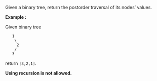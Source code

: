 <div class="markdown-content" id="problem-content">
<p>Given a binary tree, return the postorder traversal of its nodes’ values.</p>
<p><strong>Example :</strong></p>
<p>Given binary tree</p>
<div class="highlighter-rouge"><pre class="highlight"><code>   1
    \
     2
    /
   3
</code></pre>
</div>
<p>return <code class="highlighter-rouge">[3,2,1]</code>.</p>
<p><strong>Using recursion is not allowed.</strong></p>

</div>